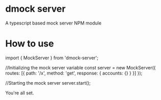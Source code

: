 # dmock server
A typescript based mock server NPM module

# How to use
import { MockServer } from 'dmock-server';

//Initializing the mock server variable
const server = new MockServer({
    routes: [{
       path: '/x',
       method: 'get',
       response: {
           accounts: {}
       }
    }]
});

//Starting the mock server
server.start();

You're all set.

